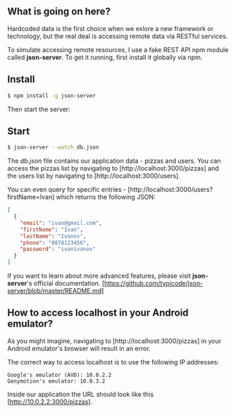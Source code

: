 ## What is going on here?
Hardcoded data is the first choice when we exlore a new framework or technology, but the real deal is accessing remote data via RESTful services.

To simulate accessing remote resources, I use a fake REST API npm module called **json-server**.
To get it running, first install it globally via npm.

## Install

```bash
$ npm install -g json-server
```

Then start the server:

## Start
```bash
$ json-server --watch db.json
```

The *db.json* file contains our application data - pizzas and users.
You can access the pizzas list by navigating to [http://localhost:3000/pizzas] and the users list by navigating to [http://localhost:3000/users].

You can even query for specific entries - [http://localhost:3000/users?firstName=Ivan] which returns the following JSON:

```json
[
  {
    "email": "ivan@gmail.com",
    "firstName": "Ivan",
    "lastName": "Ivanov",
    "phone": "0878123456",
    "password": "ivanivanov"
  }
]
```
If you want to learn about more advanced features, please visit **json-server**'s official documentation. [https://github.com/typicode/json-server/blob/master/README.md]

## How to access localhost in your Android emulator?
As you might imagine, navigating to [http://localhost:3000/pizzas] in your Android emulator's browser will result in an error.

The correct way to access localhost is to use the following IP addresses:

```text
Google's emulator (AVD): 10.0.2.2
Genymotion's emulator: 10.0.3.2
```

Inside our application the URL should look like this [http://10.0.2.2:3000/pizzas].